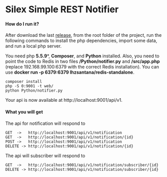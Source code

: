 # Silex Simple REST Notifier

#### How do I run it?
After download the last [release](https://github.com/lhzsantana/php-mailer), from the root folder of the project, run the following commands to install the php dependencies, import some data, and run a local php server.

You need php **5.5.9***, **Composer**, and **Python** installed. Also, you need to point the code to Redis in two files **/Python/notifier.py** and **/src/app.php** (replace 192.168.99.100:6379 with the correct Redis installation). You can use **docker run -p 6379:6379 lhzsantana/redis-standalone**.
    
    composer install 
    php -S 0:9001 -t web/
    python Python/notifier.py

Your api is now available at http://localhost:9001/api/v1.

#### What you will get
The api for notification will respond to

	GET  ->   http://localhost:9001/api/v1/notification
    GET  ->   http://localhost:9001/api/v1/notification/{id}
	POST ->   http://localhost:9001/api/v1/notification
	DELETE -> http://localhost:9001/api/v1/notification/{id}

The api will subscriber will respond to
	
    GET  ->   http://localhost:9001/api/v1/notification/subscriber/{id}
	DELETE -> http://localhost:9001/api/v1/notification/subscriber/{id}








